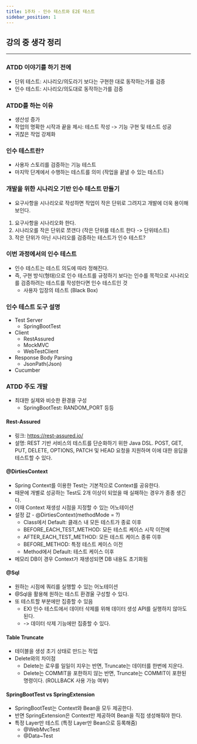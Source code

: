```yaml
---
title: 1주차 - 인수 테스트와 E2E 테스트
sidebar_position: 1
---
```

## 강의 중 생각 정리
---
### ATDD 이야기를 하기 전에
- 단위 테스트: 시나리오/의도라기 보다는 구현한 대로 동작하는가를 검증
- 인수 테스트: 시나리오/의도대로 동작하는가를 검증


### ATDD를 하는 이유
- 생산성 증가
- 작업의 명확한 시작과 끝을 제시: 테스트 작성 -> 기능 구현 및 테스트 성공
- 귀찮은 작업 강제화

### 인수 테스트란?
- 사용자 스토리를 검증하는 기능 테스트
- 마지막 단계에서 수행하는 테스트를 의미 (작업을 끝낼 수 있는 테스트)


### 개발을 위한 시나리오 기반 인수 테스트 만들기
- 요구사항을 시나리오로 작성하면 작업이 작은 단위로 그려지고 개발에 더욱 용이해 보인다.
1. 요구사항을 시나리오화 한다.
2. 시나리오를 작은 단위로 쪼갠다 (작은 단위를 테스트 한다 -> 단위테스트)
3. 작은 단위가 아닌 시나리오를 검증하는 테스트가 인수 테스트?


### 이번 과정에서의 인수 테스트
- 인수 테스트는 테스트 의도에 따라 정해진다.
- 즉, 구현 방식(형태)으로 인수 테스트를 규정하기 보다는 인수를 목적으로 시나리오를 검증하려는 테스트를 작성한다면 인수 테스트인 것 
  - 사용자 입장의 테스트 (Black Box)

### 인수 테스트 도구 설명
- Test Server
  - SpringBootTest
- Client
  - RestAssured
  - MockMVC
  - WebTestClient
- Response Body Parsing
  - JsonPath(Json)
- Cucumber

### ATDD 주도 개발
- 최대한 실제와 비슷한 환경을 구성
  - SpringBootTest: RANDOM_PORT 등등

#### Rest-Assured
- 링크: https://rest-assured.io/
- 설명: REST 기반 서비스의 테스트를 단순화하기 위한 Java DSL. POST, GET, PUT, DELETE, OPTIONS, PATCH 및 HEAD 요청을 지원하며 이에 대한 응답을 테스트할 수 있다.

#### @DirtiesContext
- Spring Context를 이용한 Test는 기본적으로 Context를 공유한다.
- 때문에 개별로 성공하는 Test도 2개 이상이 되었을 때 실패하는 경우가 종종 생긴다. 
- 이때 Context 재생성 시점을 지정할 수 있는 어노테이션
- 설정 값 - @DirtiesContext(methodMode = ?)
  - Class에서 Default: 클래스 내 모든 테스트가 종료 이후
  - BEFORE_EACH_TEST_METHOD: 모든 테스트 케이스 시작 이전에
  - AFTER_EACH_TEST_METHOD: 모든 테스트 케이스 종류 이후
  - BEFORE_METHOD: 특정 테스트 케이스 이전
  - Method에서 Default: 테스트 케이스 이후
- 메모리 DB이 경우 Context가 재생성되면 DB 내용도 초기화됨


#### @Sql
- 원하는 시점에 쿼리를 실행할 수 있는 어노테이션
- @Sql을 활용해 원하는 테스트 환경울 구성할 수 있다.
- 또 테스트할 부분에만 집중할 수 있음
  - EX) 인수 테스트에서 데이터 삭제를 위해 데이터 생성 API를 실행하지 않아도 된다.
  - -> 데이터 삭제 기능에만 집중할 수 있다.

#### Table Truncate
- 테이블을 생성 초기 상태로 만드는 작업
- Delete와의 차이점
  - Delete는 로우를 일일이 지우는 반면, Truncate는 데이터를 한번에 지운다.
  - Delete는 COMMIT을 포한하지 않는 반면, Truncate는 COMMIT이 포한된 명령이다. (ROLLBACK 사용 가능 여부)

#### SpringBootTest vs SpringExtension
- SpringBootTest는 Context와 Bean을 모두 제공한다.
- 반면 SpringExtension은 Context만 제공하여 Bean을 직접 생성해줘야 한다.
- 특정 Layer만 테스트 (특정 Layer만 Bean으로 등록해줌)
  - @WebMvcTest
  - @Data~Test

